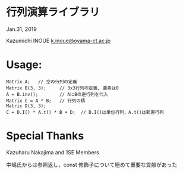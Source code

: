 # 行列演算ライブラリ

Jan.31, 2019

Kazumichi INOUE <k.inoue@oyama-ct.ac.jp>

# Usage:

```
Matrix A;	// 空の行列の定義
Matrix B(3, 3); 	// 3x3行列の定義, 要素は0
A = B.inv(); 		// AにBの逆行列を代入
Matrix C = A * B;	// 行列の積
Matrix D(3, 3);
C = D.I() * A.t() * B + D; 	// D.I()は単位行列，A.t()は転置行列
```

# Special Thanks

Kazuharu Nakajima and 1SE Members

中嶋氏からは参照返し，const 修飾子について極めて重要な貢献があった
